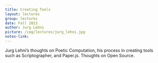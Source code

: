 ```yaml
---
title: Creating Tools
layout: lectures
group: lectures
date: Fall 2013
author: Jurg Lehni
picture: /img/lectures/jurg_lehni.jpg
notes-link:
---
```

Jurg Lehni’s thoughts on Poetic Computation, his process in creating tools such as Scriptographer, and Paper.js. Thoughts on Open Source.